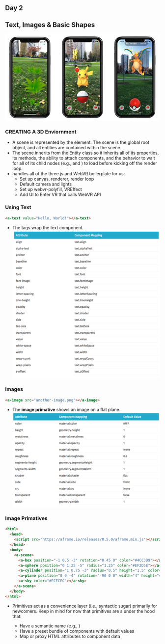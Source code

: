 ## Day 2
## Text, Images & Basic Shapes

![Pokemon Go!](../img/pokemongo.jpg)

### CREATING A 3D Enviornment
* A scene is represented by the **<a-scene>** element. The scene is the global root object, and all entities are contained within the scene.
* The scene inherits from the Entity class so it inherits all of its properties, its methods, the ability to attach components, and the behavior to wait for all of its child nodes (e.g., <a-assets> and <a-entity>) to load before kicking off the render loop.
* **<a-scene>** handles all of the three.js and WebVR boilerplate for us:
    * Set up canvas, renderer, render loop
    * Default camera and lights
    * Set up webvr-polyfill, VREffect
    * Add UI to Enter VR that calls WebVR API


### Using Text
```html
<a-text value="Hello, World!"></a-text>
```
* The **<a-text>** tags wrap the text component.
![a text attributes](../img/atext.png)


### Images
```html
<a-image src="another-image.png"></a-image>
```
* The **image primative** shows an image on a flat plane.
![a image attributes](../img/aimage.png)


### Image Primatives
```html
<html>
  <head>
    <script src="https://aframe.io/releases/0.5.0/aframe.min.js"></script>
  </head>
  <body>
    <a-scene>
      <a-box position="-1 0.5 -3" rotation="0 45 0" color="#4CC3D9"></a-box>
      <a-sphere position="0 1.25 -5" radius="1.25" color="#EF2D5E"></a-sphere>
      <a-cylinder position="1 0.75 -3" radius="0.5" height="1.5" color="#FFC65D"></a-cylinder>
      <a-plane position="0 0 -4" rotation="-90 0 0" width="4" height="4" color="#7BC8A4"></a-plane>
      <a-sky color="#ECECEC"></a-sky>
    </a-scene>
  </body>
</html>
```
* Primitives act as a convenience layer (i.e., syntactic sugar) primarily for newcomers. Keep in mind for now that primitives are <a-entity>s under the hood that:
    * Have a semantic name (e.g., <a-box>)
    * Have a preset bundle of components with default values
    * Map or proxy HTML attributes to component data

